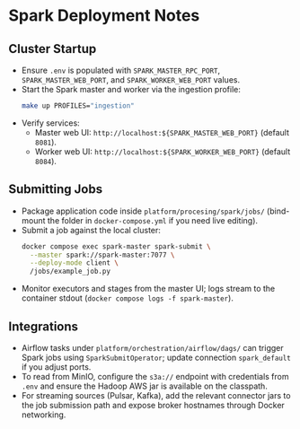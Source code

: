 # Spark Deployment Notes

## Cluster Startup
- Ensure `.env` is populated with `SPARK_MASTER_RPC_PORT`, `SPARK_MASTER_WEB_PORT`, and `SPARK_WORKER_WEB_PORT` values.
- Start the Spark master and worker via the ingestion profile:
  ```bash
  make up PROFILES="ingestion"
  ```
- Verify services:
  - Master web UI: `http://localhost:${SPARK_MASTER_WEB_PORT}` (default `8081`).
  - Worker web UI: `http://localhost:${SPARK_WORKER_WEB_PORT}` (default `8084`).

## Submitting Jobs
- Package application code inside `platform/procesing/spark/jobs/` (bind-mount the folder in `docker-compose.yml` if you need live editing).
- Submit a job against the local cluster:
  ```bash
  docker compose exec spark-master spark-submit \
    --master spark://spark-master:7077 \
    --deploy-mode client \
    /jobs/example_job.py
  ```
- Monitor executors and stages from the master UI; logs stream to the container stdout (`docker compose logs -f spark-master`).

## Integrations
- Airflow tasks under `platform/orchestration/airflow/dags/` can trigger Spark jobs using `SparkSubmitOperator`; update connection `spark_default` if you adjust ports.
- To read from MinIO, configure the `s3a://` endpoint with credentials from `.env` and ensure the Hadoop AWS jar is available on the classpath.
- For streaming sources (Pulsar, Kafka), add the relevant connector jars to the job submission path and expose broker hostnames through Docker networking.
